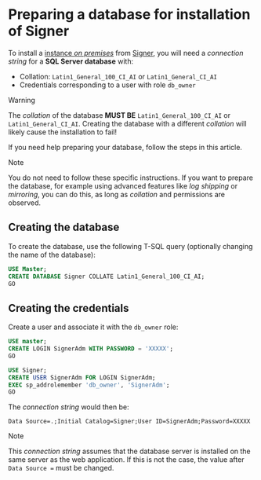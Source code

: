 ﻿# Preparing a database for installation of Signer

To install a [instance *on premises*](index.md) from [Signer](../index.md), you will need a *connection string* for a **SQL Server database** with:

* Collation: `Latin1_General_100_CI_AI` or `Latin1_General_CI_AI`
* Credentials corresponding to a user with role `db_owner`

<!--
> [!NOTE]
> If you prefer to operate the Signer without giving `db_owner` to the application user, follow the instructions [in this article](unprivileged-db-user.md)
-->

> [!WARNING]
> The *collation* of the database **MUST BE** `Latin1_General_100_CI_AI` or `Latin1_General_CI_AI`. Creating the database with a different *collation* will likely cause the installation to fail!

If you need help preparing your database, follow the steps in this article.

> [!NOTE]
> You do not need to follow these specific instructions. If you want to prepare the database,
> for example using advanced features like *log shipping* or *mirroring*, you can do this, as long as *collation* and permissions are observed.

## Creating the database

To create the database, use the following T-SQL query (optionally changing the name of the database):

```sql
USE Master;
CREATE DATABASE Signer COLLATE Latin1_General_100_CI_AI;
GO
```

## Creating the credentials

Create a user and associate it with the `db_owner` role:

```sql
USE master;
CREATE LOGIN SignerAdm WITH PASSWORD = 'XXXXX';
GO

USE Signer;
CREATE USER SignerAdm FOR LOGIN SignerAdm;
EXEC sp_addrolemember 'db_owner', 'SignerAdm';
GO
```

The *connection string* would then be:

```
Data Source=.;Initial Catalog=Signer;User ID=SignerAdm;Password=XXXXX
```

> [!NOTE]
> This *connection string* assumes that the database server is installed on the same server as the web application. If this is not the case,
> the value after `Data Source =` must be changed.

<!--
## See also
[Operating the Signer without being an * owner * of the database](unprivileged-db-user.md)
-->
